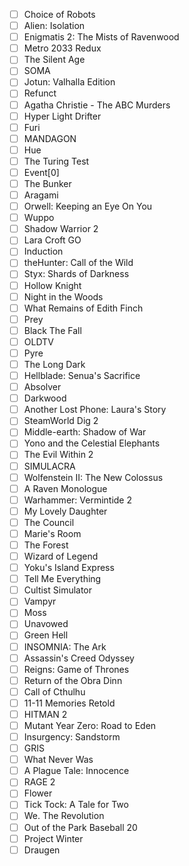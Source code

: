 - [ ] Choice of Robots
- [ ] Alien: Isolation
- [ ] Enigmatis 2: The Mists of Ravenwood
- [ ] Metro 2033 Redux
- [ ] The Silent Age
- [ ] SOMA
- [ ] Jotun: Valhalla Edition
- [ ] Refunct
- [ ] Agatha Christie - The ABC Murders
- [ ] Hyper Light Drifter
- [ ] Furi
- [ ] MANDAGON
- [ ] Hue
- [ ] The Turing Test
- [ ] Event[0]
- [ ] The Bunker
- [ ] Aragami
- [ ] Orwell: Keeping an Eye On You
- [ ] Wuppo
- [ ] Shadow Warrior 2
- [ ] Lara Croft GO
- [ ] Induction
- [ ] theHunter: Call of the Wild
- [ ] Styx: Shards of Darkness
- [ ] Hollow Knight
- [ ] Night in the Woods
- [ ] What Remains of Edith Finch
- [ ] Prey
- [ ] Black The Fall
- [ ] OLDTV
- [ ] Pyre
- [ ] The Long Dark
- [ ] Hellblade: Senua's Sacrifice
- [ ] Absolver
- [ ] Darkwood
- [ ] Another Lost Phone: Laura's Story
- [ ] SteamWorld Dig 2
- [ ] Middle-earth: Shadow of War
- [ ] Yono and the Celestial Elephants
- [ ] The Evil Within 2
- [ ] SIMULACRA
- [ ] Wolfenstein II: The New Colossus
- [ ] A Raven Monologue
- [ ] Warhammer: Vermintide 2
- [ ] My Lovely Daughter
- [ ] The Council
- [ ] Marie's Room
- [ ] The Forest
- [ ] Wizard of Legend
- [ ] Yoku's Island Express
- [ ] Tell Me Everything
- [ ] Cultist Simulator
- [ ] Vampyr
- [ ] Moss
- [ ] Unavowed
- [ ] Green Hell
- [ ] INSOMNIA: The Ark
- [ ] Assassin's Creed Odyssey
- [ ] Reigns: Game of Thrones
- [ ] Return of the Obra Dinn
- [ ] Call of Cthulhu
- [ ] 11-11 Memories Retold
- [ ] HITMAN 2
- [ ] Mutant Year Zero: Road to Eden
- [ ] Insurgency: Sandstorm
- [ ] GRIS
- [ ] What Never Was
- [ ] A Plague Tale: Innocence
- [ ] RAGE 2
- [ ] Flower
- [ ] Tick Tock: A Tale for Two
- [ ] We. The Revolution
- [ ] Out of the Park Baseball 20
- [ ] Project Winter
- [ ] Draugen
